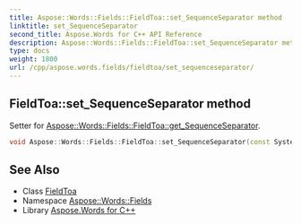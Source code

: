 ```yaml
---
title: Aspose::Words::Fields::FieldToa::set_SequenceSeparator method
linktitle: set_SequenceSeparator
second_title: Aspose.Words for C++ API Reference
description: Aspose::Words::Fields::FieldToa::set_SequenceSeparator method. Setter for Aspose::Words::Fields::FieldToa::get_SequenceSeparator in C++.
type: docs
weight: 1800
url: /cpp/aspose.words.fields/fieldtoa/set_sequenceseparator/
---
```

## FieldToa::set_SequenceSeparator method


Setter for [Aspose::Words::Fields::FieldToa::get_SequenceSeparator](../get_sequenceseparator/).

```cpp
void Aspose::Words::Fields::FieldToa::set_SequenceSeparator(const System::String &value)
```

## See Also

* Class [FieldToa](../)
* Namespace [Aspose::Words::Fields](../../)
* Library [Aspose.Words for C++](../../../)
